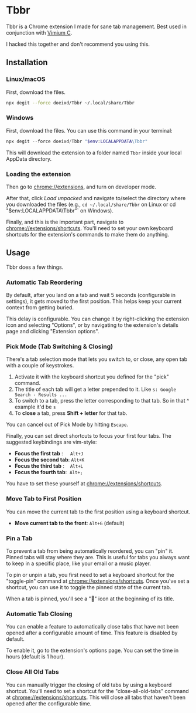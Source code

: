 # Tbbr

Tbbr is a Chrome extension I made for sane tab management. Best used in conjunction with [Vimium C](https://github.com/gdh1995/vimium-c).

I hacked this together and don't recommend you using this.

## Installation

### Linux/macOS

First, download the files.
```sh
npx degit --force doeixd/Tbbr ~/.local/share/Tbbr
```

### Windows

First, download the files. You can use this command in your terminal:
```powershell
npx degit --force doeixd/Tbbr "$env:LOCALAPPDATA\Tbbr"
```
This will download the extension to a folder named `Tbbr` inside your local AppData directory.

### Loading the extension

Then go to <chrome://extensions>, and turn on developer mode.

After that, click *Load unpacked* and navigate to/select the directory where you downloaded the files (e.g., `cd ~/.local/share/Tbbr` on Linux or cd "$env:LOCALAPPDATA\Tbbr"` on Windows).

Finally, and this is the important part, navigate to <chrome://extensions/shortcuts>. You'll need to set your own keyboard shortcuts for the extension's commands to make them do anything.

## Usage

Tbbr does a few things.

### Automatic Tab Reordering

By default, after you land on a tab and wait 5 seconds (configurable in settings), it gets moved to the first position. This helps keep your current context from getting buried.

This delay is configurable. You can change it by right-clicking the extension icon and selecting "Options", or by navigating to the extension's details page and clicking "Extension options".

### Pick Mode (Tab Switching & Closing)

There's a tab selection mode that lets you switch to, or close, any open tab with a couple of keystrokes.
1.  Activate it with the keyboard shortcut you defined for the "pick" command.
2.  The title of each tab will get a letter prepended to it. Like `s: Google Search - Results ...`
3.  To switch to a tab, press the letter corresponding to that tab. So in that ^ example it'd be `s`
4.  To **close** a tab, press **Shift + letter** for that tab.

You can cancel out of Pick Mode by hitting `Escape`.

Finally, you can set direct shortcuts to focus your first four tabs. The suggested keybindings are vim-style:

*   **Focus the first tab**&nbsp;:&nbsp;&nbsp;&nbsp;&nbsp;&nbsp;`Alt+J`
*   **Focus the second tab**: `Alt+K`
*   **Focus the third tab** :&nbsp;&nbsp;&nbsp;&nbsp;`Alt+L`
*   **Focus the fourth tab**:&nbsp;&nbsp;`Alt+;`

You have to set these yourself at <chrome://extensions/shortcuts>.

### Move Tab to First Position

You can move the current tab to the first position using a keyboard shortcut.

*   **Move current tab to the front**: `Alt+G` (default)

### Pin a Tab

To prevent a tab from being automatically reordered, you can "pin" it. Pinned tabs will stay where they are. This is useful for tabs you always want to keep in a specific place, like your email or a music player.

To pin or unpin a tab, you first need to set a keyboard shortcut for the "toggle-pin" command at <chrome://extensions/shortcuts>. Once you've set a shortcut, you can use it to toggle the pinned state of the current tab.

When a tab is pinned, you'll see a "📌" icon at the beginning of its title.

### Automatic Tab Closing

You can enable a feature to automatically close tabs that have not been opened after a configurable amount of time. This feature is disabled by default.

To enable it, go to the extension's options page. You can set the time in hours (default is 1 hour).

### Close All Old Tabs

You can manually trigger the closing of old tabs by using a keyboard shortcut. You'll need to set a shortcut for the "close-all-old-tabs" command at <chrome://extensions/shortcuts>. This will close all tabs that haven't been opened after the configurable time.
